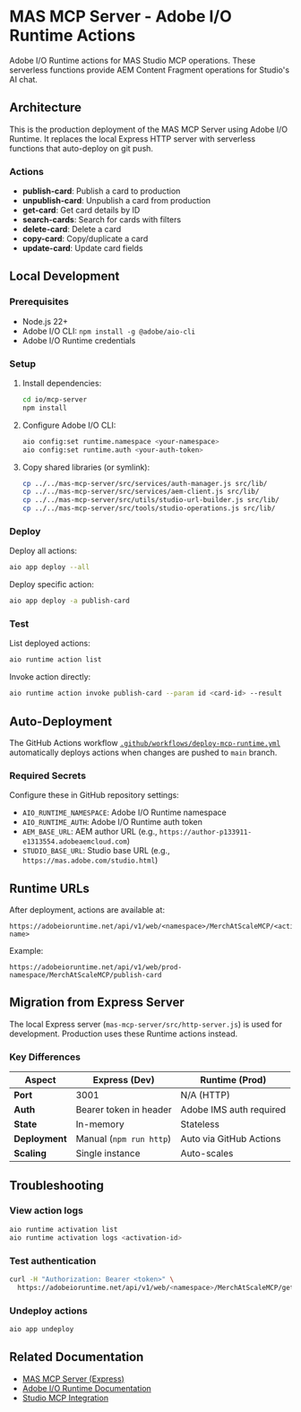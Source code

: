 # MAS MCP Server - Adobe I/O Runtime Actions

Adobe I/O Runtime actions for MAS Studio MCP operations. These serverless functions provide AEM Content Fragment operations for Studio's AI chat.

## Architecture

This is the production deployment of the MAS MCP Server using Adobe I/O Runtime. It replaces the local Express HTTP server with serverless functions that auto-deploy on git push.

### Actions

- **publish-card**: Publish a card to production
- **unpublish-card**: Unpublish a card from production
- **get-card**: Get card details by ID
- **search-cards**: Search for cards with filters
- **delete-card**: Delete a card
- **copy-card**: Copy/duplicate a card
- **update-card**: Update card fields

## Local Development

### Prerequisites

- Node.js 22+
- Adobe I/O CLI: `npm install -g @adobe/aio-cli`
- Adobe I/O Runtime credentials

### Setup

1. Install dependencies:
   ```bash
   cd io/mcp-server
   npm install
   ```

2. Configure Adobe I/O CLI:
   ```bash
   aio config:set runtime.namespace <your-namespace>
   aio config:set runtime.auth <your-auth-token>
   ```

3. Copy shared libraries (or symlink):
   ```bash
   cp ../../mas-mcp-server/src/services/auth-manager.js src/lib/
   cp ../../mas-mcp-server/src/services/aem-client.js src/lib/
   cp ../../mas-mcp-server/src/utils/studio-url-builder.js src/lib/
   cp ../../mas-mcp-server/src/tools/studio-operations.js src/lib/
   ```

### Deploy

Deploy all actions:
```bash
aio app deploy --all
```

Deploy specific action:
```bash
aio app deploy -a publish-card
```

### Test

List deployed actions:
```bash
aio runtime action list
```

Invoke action directly:
```bash
aio runtime action invoke publish-card --param id <card-id> --result
```

## Auto-Deployment

The GitHub Actions workflow [`.github/workflows/deploy-mcp-runtime.yml`](../../.github/workflows/deploy-mcp-runtime.yml) automatically deploys actions when changes are pushed to `main` branch.

### Required Secrets

Configure these in GitHub repository settings:

- `AIO_RUNTIME_NAMESPACE`: Adobe I/O Runtime namespace
- `AIO_RUNTIME_AUTH`: Adobe I/O Runtime auth token
- `AEM_BASE_URL`: AEM author URL (e.g., `https://author-p133911-e1313554.adobeaemcloud.com`)
- `STUDIO_BASE_URL`: Studio base URL (e.g., `https://mas.adobe.com/studio.html`)

## Runtime URLs

After deployment, actions are available at:
```
https://adobeioruntime.net/api/v1/web/<namespace>/MerchAtScaleMCP/<action-name>
```

Example:
```
https://adobeioruntime.net/api/v1/web/prod-namespace/MerchAtScaleMCP/publish-card
```

## Migration from Express Server

The local Express server (`mas-mcp-server/src/http-server.js`) is used for development. Production uses these Runtime actions instead.

### Key Differences

| Aspect | Express (Dev) | Runtime (Prod) |
|--------|---------------|----------------|
| **Port** | 3001 | N/A (HTTP) |
| **Auth** | Bearer token in header | Adobe IMS auth required |
| **State** | In-memory | Stateless |
| **Deployment** | Manual (`npm run http`) | Auto via GitHub Actions |
| **Scaling** | Single instance | Auto-scales |

## Troubleshooting

### View action logs
```bash
aio runtime activation list
aio runtime activation logs <activation-id>
```

### Test authentication
```bash
curl -H "Authorization: Bearer <token>" \
  https://adobeioruntime.net/api/v1/web/<namespace>/MerchAtScaleMCP/get-card?id=<card-id>
```

### Undeploy actions
```bash
aio app undeploy
```

## Related Documentation

- [MAS MCP Server (Express)](../../mas-mcp-server/README.md)
- [Adobe I/O Runtime Documentation](https://developer.adobe.com/runtime/docs/)
- [Studio MCP Integration](../../MCP_INTEGRATION.md)
